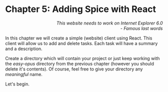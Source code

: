 # Chapter 5: Adding Spice with React

<div style="text-align: right"> <i> This website needs to work on Internet Explorer 6.0 <br> - Famous last words </i> </div>

In this chapter we will create a simple (website) client using React. This client will allow us to add and delete tasks. Each task will have a summary and a description.

Create a directory which will contain your project or just keep working with the _easy-opus_ directory from the previous chapter (however you should delete it's contents). Of course, feel free to give your directory any _meaningful_ name.

Let's begin.
